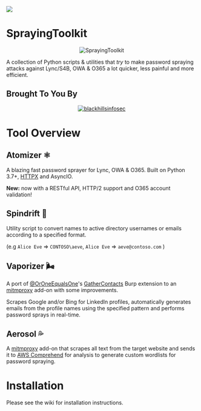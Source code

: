 ![](https://img.shields.io/badge/python-v3.7+-BLUE)

# SprayingToolkit

<p align="center">
  <img src="http://38.media.tumblr.com/79d7e2a376cb96fb581b3453070f6229/tumblr_ns5suorqYu1szok8ro1_500.gif" alt="SprayingToolkit"/>
</p>

A collection of Python scripts & utilities that *try* to make password spraying attacks against Lync/S4B, OWA & O365 a lot quicker, less painful and more efficient.

## Brought To You By

<p align="center">
  <a href="https://www.blackhillsinfosec.com/">
    <img src="https://www.blackhillsinfosec.com/wp-content/uploads/2016/03/BHIS-logo-L-300x300.png" alt="blackhillsinfosec"/>
  </a>
</p>

# Tool Overview

## Atomizer ⚛️

A blazing fast password sprayer for Lync, OWA & O365.
Built on Python 3.7+, [HTTPX](https://github.com/encode/httpx) and AsyncIO.

**New:**
now with a RESTful API, HTTP/2 support and O365 account validation!

## Spindrift 💨

Utility script to convert names to active directory usernames or emails according to a specified format.

(e.g `Alice Eve` => `CONTOSO\aeve`, `Alice Eve` => `aeve@contoso.com` )

## Vaporizer 🌬

A port of [@OrOneEqualsOne](https://twitter.com/OrOneEqualsOne)'s [GatherContacts](https://github.com/clr2of8/GatherContacts) Burp extension to an [mitmproxy](https://mitmproxy.org/) add-on with some improvements.

Scrapes Google and/or Bing for LinkedIn profiles, automatically generates emails from the profile names using the specified pattern and performs password sprays in real-time.

## Aerosol 💦

A [mitmproxy](https://mitmproxy.org/) add-on that scrapes all text from the target website and sends it to [AWS Comprehend](https://aws.amazon.com/comprehend/) for analysis to generate custom wordlists for password spraying.

# Installation

Please see the wiki for installation instructions.
